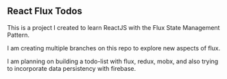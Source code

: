 ## React Flux Todos

This is a project I created to learn ReactJS with the Flux State Management Pattern. 

I am creating multiple branches on this repo to explore new aspects of flux. 

I am planning on building a todo-list with flux, redux, mobx, and also trying to incorporate data persistency with firebase. 
